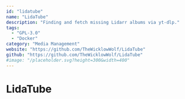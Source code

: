 ```yaml
---
id: "lidatube"
name: "LidaTube"
description: "Finding and fetch missing Lidarr albums via yt-dlp."
tags:
  - "GPL-3.0"
  - "Docker"
category: "Media Management"
website: "https://github.com/TheWicklowWolf/LidaTube"
github: "https://github.com/TheWicklowWolf/LidaTube"
#image: "/placeholder.svg?height=300&width=400"
---
```


# LidaTube
